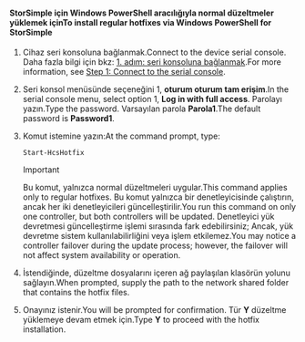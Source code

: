 <!--author=SharS last changed: 9/17/15-->

#### <a name="to-install-regular-hotfixes-via-windows-powershell-for-storsimple"></a><span data-ttu-id="0861f-101">StorSimple için Windows PowerShell aracılığıyla normal düzeltmeler yüklemek için</span><span class="sxs-lookup"><span data-stu-id="0861f-101">To install regular hotfixes via Windows PowerShell for StorSimple</span></span>
1. <span data-ttu-id="0861f-102">Cihaz seri konsoluna bağlanmak.</span><span class="sxs-lookup"><span data-stu-id="0861f-102">Connect to the device serial console.</span></span> <span data-ttu-id="0861f-103">Daha fazla bilgi için bkz: [1. adım: seri konsoluna bağlanmak](../articles/storsimple/storsimple-update-device.md#step1).</span><span class="sxs-lookup"><span data-stu-id="0861f-103">For more information, see [Step 1: Connect to the serial console](../articles/storsimple/storsimple-update-device.md#step1).</span></span>
2. <span data-ttu-id="0861f-104">Seri konsol menüsünde seçeneğini 1, **oturum oturum tam erişim**.</span><span class="sxs-lookup"><span data-stu-id="0861f-104">In the serial console menu, select option 1, **Log in with full access**.</span></span> <span data-ttu-id="0861f-105">Parolayı yazın.</span><span class="sxs-lookup"><span data-stu-id="0861f-105">Type the password.</span></span> <span data-ttu-id="0861f-106">Varsayılan parola **Parola1**.</span><span class="sxs-lookup"><span data-stu-id="0861f-106">The default password is **Password1**.</span></span>
3. <span data-ttu-id="0861f-107">Komut istemine yazın:</span><span class="sxs-lookup"><span data-stu-id="0861f-107">At the command prompt, type:</span></span>
   
    ```
    Start-HcsHotfix
    ```
   
    > [!IMPORTANT]
    >
    > <span data-ttu-id="0861f-108">Bu komut, yalnızca normal düzeltmeleri uygular.</span><span class="sxs-lookup"><span data-stu-id="0861f-108">This command applies only to regular hotfixes.</span></span> <span data-ttu-id="0861f-109">Bu komut yalnızca bir denetleyicisinde çalıştırın, ancak her iki denetleyicileri güncelleştirilir.</span><span class="sxs-lookup"><span data-stu-id="0861f-109">You run this command on only one controller, but both controllers will be updated.</span></span>
    > <span data-ttu-id="0861f-110">Denetleyici yük devretmesi güncelleştirme işlemi sırasında fark edebilirsiniz; Ancak, yük devretme sistem kullanılabilirliğini veya işlem etkilemez.</span><span class="sxs-lookup"><span data-stu-id="0861f-110">You may notice a controller failover during the update process; however, the failover will not affect system availability or operation.</span></span>

4. <span data-ttu-id="0861f-111">İstendiğinde, düzeltme dosyalarını içeren ağ paylaşılan klasörün yolunu sağlayın.</span><span class="sxs-lookup"><span data-stu-id="0861f-111">When prompted, supply the path to the network shared folder that contains the hotfix files.</span></span>
5. <span data-ttu-id="0861f-112">Onayınız istenir.</span><span class="sxs-lookup"><span data-stu-id="0861f-112">You will be prompted for confirmation.</span></span> <span data-ttu-id="0861f-113">Tür **Y** düzeltme yüklemeye devam etmek için.</span><span class="sxs-lookup"><span data-stu-id="0861f-113">Type **Y** to proceed with the hotfix installation.</span></span>

